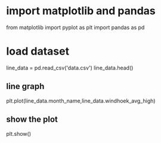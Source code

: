 # import matplotlib and pandas
from matplotlib import pyplot as plt
import pandas as pd

# load dataset
line_data = pd.read_csv('data.csv')
line_data.head()

## line graph ##
plt.plot(line_data.month_name,line_data.windhoek_avg_high)

## show the plot
plt.show()
